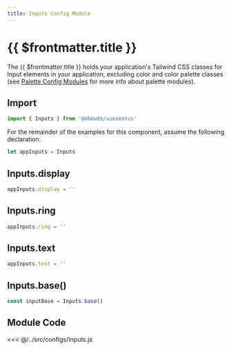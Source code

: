 ```yaml
---
title: Inputs Config Module
---
```


<script setup>
    import DocsPackageVersion from '../../../src/views/compos/DocsPackageVersion.vue'
</script>






# {{ $frontmatter.title }}

The {{ $frontmatter.title }} holds your application's Tailwind CSS classes for Input elements in your application, excluding color and color palette classes (see [Palette Config Modules](/modules/palettes/) for more info about palette modules).






## Import

```javascript
import { Inputs } from '@obewds/vueventus'
```

For the remainder of the examples for this component, assume the following declaration:

```javascript
let appInputs = Inputs
```








## Inputs.display

```javascript
appInputs.display = ''
```








## Inputs.ring

```javascript
appInputs.ring = ''
```








## Inputs.text

```javascript
appInputs.text = ''
```






## Inputs.base()

```javascript
const inputBase = Inputs.base()
```













## Module Code

<<< @/../src/configs/Inputs.js










<DocsPackageVersion/>

